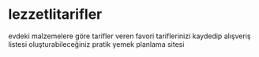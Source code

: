 # lezzetlitarifler
evdeki malzemelere göre tarifler veren favori tariflerinizi kaydedip alışveriş listesi oluşturabileceğiniz pratik yemek planlama sitesi
